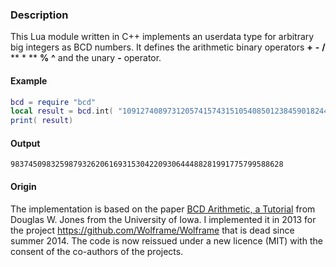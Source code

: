 ### Description
This Lua module written in C++ implements an userdata type for arbitrary big integers as BCD numbers.
It defines the arithmetic binary operators  **+** **-** **/** ** * ** **%** **^** and the unary **-** operator.

#### Example

```lua
bcd = require "bcd"
local result = bcd.int( "1091274089731205741574315105408501238459018244") + "9837450983259878234932079584098479356329382873490537340570384"
print( result)
```

#### Output
```
9837450983259879326206169315304220930644488281991775799588628
```

#### Origin
The implementation is based on the paper [BCD Arithmetic, a Tutorial](http://homepage.divms.uiowa.edu/~jones/bcd/bcd.html)
from Douglas W. Jones from the University of Iowa.
I implemented it in 2013 for the project https://github.com/Wolframe/Wolframe that is dead since summer 2014.
The code is now reissued under a new licence (MIT) with the consent of the co-authors of the projects.

